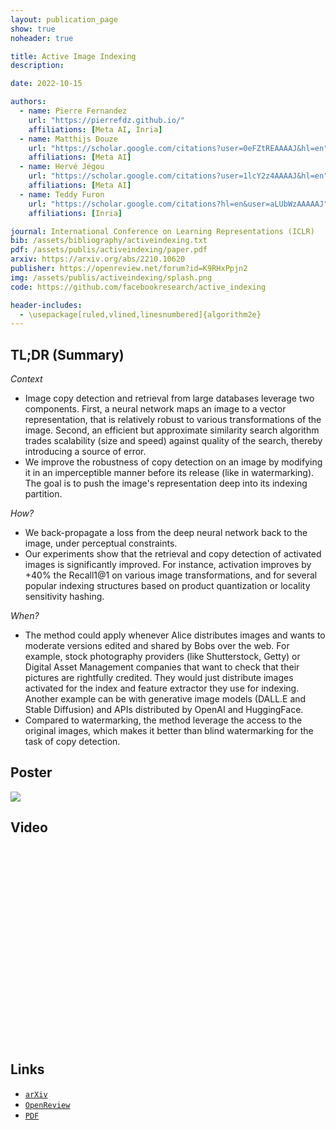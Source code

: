 ```yaml
---
layout: publication_page
show: true
noheader: true

title: Active Image Indexing
description: 

date: 2022-10-15

authors:
  - name: Pierre Fernandez
    url: "https://pierrefdz.github.io/"
    affiliations: [Meta AI, Inria]
  - name: Matthijs Douze
    url: "https://scholar.google.com/citations?user=0eFZtREAAAAJ&hl=en"
    affiliations: [Meta AI]
  - name: Hervé Jégou
    url: "https://scholar.google.com/citations?user=1lcY2z4AAAAJ&hl=en"
    affiliations: [Meta AI]
  - name: Teddy Furon
    url: "https://scholar.google.com/citations?hl=en&user=aLUbWzAAAAAJ"
    affiliations: [Inria]

journal: International Conference on Learning Representations (ICLR)
bib: /assets/bibliography/activeindexing.txt
pdf: /assets/publis/activeindexing/paper.pdf 
arxiv: https://arxiv.org/abs/2210.10620
publisher: https://openreview.net/forum?id=K9RHxPpjn2
img: /assets/publis/activeindexing/splash.png
code: https://github.com/facebookresearch/active_indexing

header-includes:
  - \usepackage[ruled,vlined,linesnumbered]{algorithm2e}
---
```


## TL;DR (Summary)

*Context* 
- Image copy detection and retrieval from large databases leverage two components. First, a neural network maps an image to a vector representation, that is relatively robust to various transformations of the image. Second, an efficient but approximate similarity search algorithm trades scalability (size and speed) against quality of the search, thereby introducing a source of error. 
- We improve the robustness of copy detection on an image by modifying it in an imperceptible manner before its release (like in watermarking). The goal is to push the image's representation deep into its indexing partition.

*How?*
- We back-propagate a loss from the deep neural network back to the image, under perceptual constraints. 
- Our experiments show that the retrieval and copy detection of activated images is significantly improved. For instance, activation improves by +40% the Recall1@1 on various image transformations, and for several popular indexing structures based on product quantization or locality sensitivity hashing.

*When?*
- The method could apply whenever Alice distributes images and wants to moderate versions edited and shared by Bobs over the web. For example, stock photography providers (like Shutterstock, Getty) or Digital Asset Management companies that want to check that their pictures are rightfully credited. They would just distribute images activated for the index and feature extractor they use for indexing. Another example can be with generative image models (DALL.E and Stable Diffusion) and APIs distributed by OpenAI and HuggingFace. 
- Compared to watermarking, the method leverage the access to the original images, which makes it better than blind watermarking for the task of copy detection.

## Poster

<img src="/assets/publis/activeindexing/poster.png" class="img-fluid thumbnail mt-2">

## Video

<p align="center"><iframe width="560" height="315" src="" title="YouTube video player" frameborder="0" allow="accelerometer; autoplay; clipboard-write; encrypted-media; gyroscope; picture-in-picture" allowfullscreen></iframe></p>
 
## Links

- [`arXiv`]({{page.arxiv}})
- [`OpenReview`]({{page.publisher}})
- [`PDF`]({{page.pdf}})
